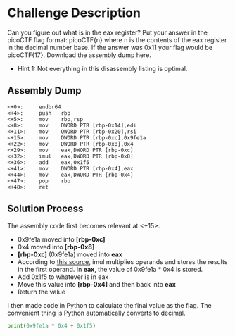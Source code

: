 # Challenge Description

Can you figure out what is in the eax register? Put your answer in the picoCTF flag format: picoCTF{n} where n is the contents of the eax register in the decimal number base. If the answer was 0x11 your flag would be picoCTF{17}.
Download the assembly dump here.

- Hint 1: Not everything in this disassembly listing is optimal.


## Assembly Dump
```
<+0>:     endbr64 
<+4>:     push   rbp
<+5>:     mov    rbp,rsp
<+8>:     mov    DWORD PTR [rbp-0x14],edi
<+11>:    mov    QWORD PTR [rbp-0x20],rsi
<+15>:    mov    DWORD PTR [rbp-0xc],0x9fe1a
<+22>:    mov    DWORD PTR [rbp-0x8],0x4
<+29>:    mov    eax,DWORD PTR [rbp-0xc]
<+32>:    imul   eax,DWORD PTR [rbp-0x8]
<+36>:    add    eax,0x1f5
<+41>:    mov    DWORD PTR [rbp-0x4],eax
<+44>:    mov    eax,DWORD PTR [rbp-0x4]
<+47>:    pop    rbp
<+48>:    ret
```

## Solution Process

The assembly code first becomes relevant at <+15>.

- 0x9fe1a moved into **[rbp-0xc]**
- 0x4 moved into **[rbp-0x8]**
- **[rbp-0xc]** (0x9fe1a) moved into **eax**
- According to [this source](https://www.cs.virginia.edu/~evans/cs216/guides/x86.html), imul multiplies operands and stores the results in the first operand. In **eax**, the value of 0x9fe1a * 0x4 is stored.
- Add 0x1f5 to whatever is in eax
- Move this value into **[rbp-0x4]** and then back into **eax**
- Return the value

I then made code in Python to calculate the final value as the flag. The convenient thing is Python automatically converts to decimal.

  ```python
  print(0x9fe1a * 0x4 + 0x1f5)
  ```
